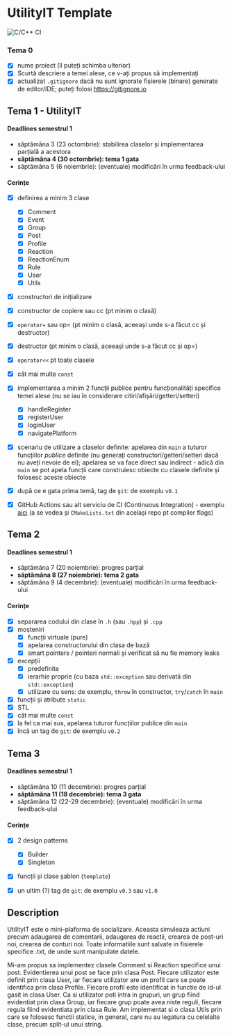 # UtilityIT Template
![C/C++ CI](https://github.com/nicugnm/poo-cpp-proj/workflows/C/C++%20CI/badge.svg?branch=main)
### Tema 0

- [X] nume proiect (îl puteți schimba ulterior)
- [X] Scurtă descriere a temei alese, ce v-ați propus să implementați
- [X] actualizat `.gitignore` dacă nu sunt ignorate fișierele (binare) generate de editor/IDE; puteți folosi https://gitignore.io

## Tema 1 - UtilityIT

#### Deadlines semestrul 1
- săptămâna 3 (23 octombrie): stabilirea claselor și implementarea parțială a acestora
- **săptămâna 4 (30 octombrie): tema 1 gata**
- săptămâna 5 (6 noiembrie): (eventuale) modificări în urma feedback-ului

#### Cerințe
- [X] definirea a minim 3 clase
    - [X] Comment
    - [X] Event
    - [X] Group
    - [X] Post
    - [X] Profile
    - [X] Reaction
    - [X] ReactionEnum
    - [X] Rule
    - [X] User
    - [X] Utils
- [X] constructori de inițializare
- [X] constructor de copiere sau cc (pt minim o clasă)
- [X] `operator=` sau op= (pt minim o clasă, aceeași unde s-a făcut cc și destructor)
- [X] destructor (pt minim o clasă, aceeași unde s-a făcut cc și op=)
- [X] `operator<<` pt toate clasele
- [X] cât mai multe `const`
- [X] implementarea a minim 2 funcții publice pentru funcționalități specifice temei alese (nu se iau în considerare citiri/afișări/getteri/setteri)
    - [X] handleRegister
    - [X] registerUser
    - [X] loginUser
    - [X] navigatePlatform
- [X] scenariu de utilizare a claselor definite: apelarea din `main` a tuturor funcțiilor _publice_ definite (nu generați constructori/getteri/setteri dacă nu aveți nevoie de ei); apelarea se va face direct sau indirect - adică din `main` se pot apela funcții care construiesc obiecte cu clasele definite și folosesc aceste obiecte
- [X] după ce e gata prima temă, tag de `git`: de exemplu `v0.1`
- [X] GitHub Actions sau alt serviciu de CI (Continuous Integration) - exemplu [aici](https://github.com/mcmarius/demo-poo/blob/master/.github/workflows/cmake.yml) (a se vedea și `CMakeLists.txt` din același repo pt compiler flags)


## Tema 2

#### Deadlines semestrul 1
- săptămâna 7 (20 noiembrie): progres parțial
- **săptămâna 8 (27 noiembrie): tema 2 gata**
- săptămâna 9 (4 decembrie): (eventuale) modificări în urma feedback-ului

#### Cerințe
- [X] separarea codului din clase în `.h` (sau `.hpp`) și `.cpp`
- [X] moșteniri
  - [X] funcții virtuale (pure)
  - [X] apelarea constructorului din clasa de bază
  - [X] smart pointers / pointeri normali și verificat să nu fie memory leaks
- [X] excepții
  - [X] predefinite
  - [X] ierarhie proprie (cu baza `std::exception` sau derivată din `std::exception`)
  - [X] utilizare cu sens: de exemplu, `throw` în constructor, `try`/`catch` în `main`
- [X] funcții și atribute `static`
- [X] STL
- [X] cât mai multe `const`
- [X] la fel ca mai sus, apelarea tuturor funcțiilor publice din `main`
- [X] încă un tag de `git`: de exemplu `v0.2`

## Tema 3

#### Deadlines semestrul 1
- săptămâna 10 (11 decembrie): progres parțial
- **săptămâna 11 (18 decembrie): tema 3 gata**
- săptămâna 12 (22-29 decembrie): (eventuale) modificări în urma feedback-ului

#### Cerințe
- [X] 2 design patterns
  - [X] Builder
  - [X] Singleton
- [X] funcții și clase șablon (`template`)
- [X] un ultim (?) tag de `git`: de exemplu `v0.3` sau `v1.0`


## Description

UtilityIT este o mini-plaforma de socializare.
Aceasta simuleaza actiuni precum adaugarea de comentarii, adaugarea de reactii, crearea de post-uri noi, crearea de conturi noi.
Toate informatiile sunt salvate in fisierele specifice .txt, de unde sunt manipulate datele.

Mi-am propus sa implementez clasele Comment si Reaction specifice unui post.
Evidentierea unui post se face prin clasa Post.
Fiecare utilizator este definit prin clasa User, iar fiecare utilizator are un profil care se poate identifica prin clasa Profile.
Fiecare profil este identificat in functie de id-ul gasit in clasa User.
Ca si utilizator poti intra in grupuri, un grup fiind evidentiat prin clasa Group, iar fiecare grup poate avea niste reguli, fiecare regula fiind evidentiata prin clasa Rule.
Am implementat si o clasa Utils prin care se folosesc functii statice, in general, care nu au legatura cu celelalte clase, precum split-ul unui string.